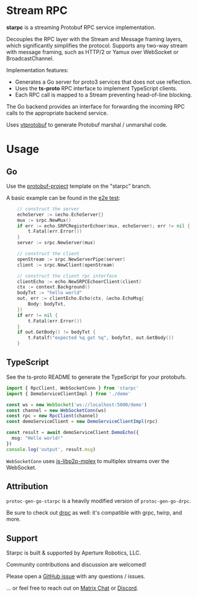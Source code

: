 # Stream RPC

**starpc** is a streaming Protobuf RPC service implementation.

Decouples the RPC layer with the Stream and Message framing layers, which
significantly simplifies the protocol. Supports any two-way stream with message
framing, such as HTTP/2 or Yamux over WebSocket or BroadcastChannel.

Implementation features:

 - Generates a Go server for proto3 services that does not use reflection.
 - Uses the **ts-proto** RPC interface to implement TypeScript clients.
 - Each RPC call is mapped to a Stream preventing head-of-line blocking.

The Go backend provides an interface for forwarding the incoming RPC calls to
the appropriate backend service.

Uses [vtprotobuf] to generate Protobuf marshal / unmarshal code.

[vtprotobuf]: https://github.com/planetscale/vtprotobuf

# Usage

## Go

Use the [protobuf-project] template on the "starpc" branch.

[protobuf-project]: https://github.com/aperturerobotics/protobuf-project

A basic example can be found in the [e2e test]:

```go
	// construct the server
	echoServer := &echo.EchoServer{}
	mux := srpc.NewMux()
	if err := echo.SRPCRegisterEchoer(mux, echoServer); err != nil {
		t.Fatal(err.Error())
	}
	server := srpc.NewServer(mux)

	// construct the client
	openStream := srpc.NewServerPipe(server)
	client := srpc.NewClient(openStream)

	// construct the client rpc interface
	clientEcho := echo.NewSRPCEchoerClient(client)
	ctx := context.Background()
	bodyTxt := "hello world"
	out, err := clientEcho.Echo(ctx, &echo.EchoMsg{
		Body: bodyTxt,
	})
	if err != nil {
		t.Fatal(err.Error())
	}
	if out.GetBody() != bodyTxt {
		t.Fatalf("expected %q got %q", bodyTxt, out.GetBody())
	}
```

[e2e test]: ./e2e/e2e_test.go

## TypeScript

See the ts-proto README to generate the TypeScript for your protobufs.

```typescript
import { RpcClient, WebSocketConn } from 'starpc'
import { DemoServiceClientImpl } from './demo'

const ws = new WebSocket('ws://localhost:5000/demo')
const channel = new WebSocketConn(ws)
const rpc = new RpcClient(channel)
const demoServiceClient = new DemoServiceClientImpl(rpc)

const result = await demoServiceClient.DemoEcho({
  msg: "Hello world!"
})
console.log('output', result.msg)
```

`WebSocketConn` uses [js-libp2p-mplex] to multiplex streams over the WebSocket.

[js-libp2p-mplex]: https://github.com/libp2p/js-libp2p-mplex

## Attribution

`protoc-gen-go-starpc` is a heavily modified version of `protoc-gen-go-drpc`.

Be sure to check out [drpc] as well: it's compatible with grpc, twirp, and more.

[drpc]: https://github.com/storj/drpc

## Support

Starpc is built & supported by Aperture Robotics, LLC.

Community contributions and discussion are welcomed!

Please open a [GitHub issue] with any questions / issues.

[GitHub issue]: https://github.com/aperturerobotics/bifrost/issues/new

... or feel free to reach out on [Matrix Chat] or [Discord].

[Discord]: https://discord.gg/KJutMESRsT
[Matrix Chat]: https://matrix.to/#/#aperturerobotics:matrix.org
